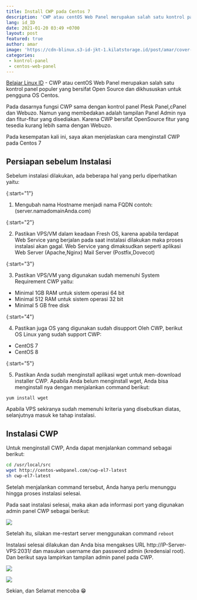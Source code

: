 ```yaml
---
title: Install CWP pada Centos 7
description: 'CWP atau centOS Web Panel merupakan salah satu kontrol panel populer yang bersifat Open Source dan dikhususkan untuk pengguna OS Centos'
lang: id_ID
date: 2021-01-20 03:49 +0700
layout: post
featured: true
author: amar
image: 'https://cdn-blinux.s3-id-jkt-1.kilatstorage.id/post/amar/cover-post-cwp.png'
categories:
 - kontrol-panel
 - centos-web-panel
---
```


[Belajar Linux ID](https://belajarlinux.id) - CWP atau centOS Web Panel merupakan salah satu kontrol panel populer yang bersifat Open Source dan dikhususkan untuk pengguna OS Centos.

  
Pada dasarnya fungsi CWP sama dengan kontrol panel Plesk Panel,cPanel dan Webuzo. Namun yang membedakan adalah tampilan Panel Admin nya dan fitur-fitur yang disediakan. Karena CWP bersifat OpenSource fitur yang tesedia kurang lebih sama dengan Webuzo.

Pada kesempatan kali ini, saya akan menjelaskan cara menginstall CWP pada Centos 7

## Persiapan sebelum Instalasi

  

Sebelum instalasi dilakukan, ada beberapa hal yang perlu diperhatikan yaitu:

{:start="1"}

  

1. Mengubah nama Hostname menjadi nama FQDN contoh: (server.namadomainAnda.com)

 
{:start="2"}

 
2. Pastikan VPS/VM dalam keadaan Fresh OS, karena apabila terdapat Web Service yang berjalan pada saat instalasi dilakukan maka proses instalasi akan gagal. Web Service yang dimaksudkan seperti aplikasi Web Server (Apache,Nginx) Mail Server (Postfix,Dovecot)

  
{:start="3"}


3. Pastikan VPS/VM yang digunakan sudah memenuhi System Requirement CWP yaitu:

- Minimal 1GB RAM untuk sistem operasi 64 bit
- Minimal 512 RAM untuk sistem operasi 32 bit
- Minimal 5 GB free disk

{:start="4"}

4. Pastikan juga OS yang digunakan sudah disupport Oleh CWP, berikut OS Linux yang sudah support CWP:


- CentOS 7
- CentOS 8

{:start="5"}

5. Pastikan Anda sudah menginstall aplikasi wget untuk men-download installer CWP. Apabila Anda belum menginstall wget, Anda bisa menginstall nya dengan menjalankan command berikut:

```
yum install wget
```

Apabila VPS sekiranya sudah memenuhi kriteria yang disebutkan diatas, selanjutnya masuk ke tahap instalasi.

  

  

## Instalasi CWP
Untuk menginstall CWP, Anda dapat menjalankan command sebagai berikut:

  

```bash
cd /usr/local/src
wget http://centos-webpanel.com/cwp-el7-latest
sh cwp-el7-latest
```

  

Setelah menjalankan command tersebut, Anda hanya perlu menunggu hingga proses instalasi selesai.

Pada saat instalasi selesai, maka akan ada informasi port yang digunakan admin panel CWP sebagai berikut:

  

![](https://cdn-blinux.s3-id-jkt-1.kilatstorage.id/post/amar/Instalasi-komplit-cwp.png)

Setelah itu, silakan me-restart server menggunakan command `reboot`

Instalasi selesai dilakukan dan Anda bisa mengakses URL http://IP-Server-VPS:2031/ dan masukan username dan password admin (kredensial root). Dan berikut saya lampirkan tampilan admin panel pada CWP.
  

![](https://cdn-blinux.s3-id-jkt-1.kilatstorage.id/post/amar/tampilan-login-cwp.png)

  ![](https://cdn-blinux.s3-id-jkt-1.kilatstorage.id/post/amar/tampilan-dashboard-admin-cwp.png)

  

Sekian, dan Selamat mencoba 😁

